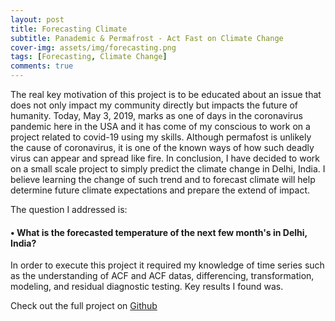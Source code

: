 ```yaml
---
layout: post
title: Forecasting Climate
subtitle: Panademic & Permafrost - Act Fast on Climate Change
cover-img: assets/img/forecasting.png
tags: [Forecasting, Climate Change]
comments: true
---
```


The real key motivation of this project is to be educated about an issue that does not only impact my community directly but impacts the future of humanity. Today, May 3, 2019, marks as one of days in the coronavirus pandemic here in the USA and it has come of my conscious to work on a project related to covid-19 using my skills. Although permafost is unlikely the cause of coronavirus, it is one of the known ways of how such deadly virus can appear and spread like fire. In conclusion, I have decided to work on a small scale project to simply predict the climate change in Delhi, India. I believe learning the change of such trend and to forecast climate will help determine future climate expectations and prepare the extend of impact. 

The question I addressed is:
#### • What is the forecasted temperature of the next few month's in Delhi, India? 


In order to execute this project it required my knowledge of time series such as the understanding of ACF and ACF datas, differencing, transformation, modeling, and residual diagnostic testing. Key results I found was.


Check out the full project on [Github](https://github.com/sunny7x7/Forecasting)

